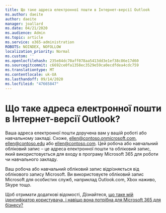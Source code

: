 ```yaml
---
title: Що таке адреса електронної пошти в Інтернет-версії Outlook
ms.author: daeite
author: daeite
manager: joallard
ms.date: 04/21/2020
ms.audience: Admin
ms.topic: article
ms.service: o365-administration
ROBOTS: NOINDEX, NOFOLLOW
localization_priority: Normal
ms.custom: ''
ms.openlocfilehash: 235e84dc70aff078aa5413dd3e1ef38c86e17d60
ms.sourcegitcommit: c6692ce0fa1358ec3529e59ca0ecdfdea4cdc759
ms.translationtype: MT
ms.contentlocale: uk-UA
ms.lasthandoff: 09/14/2020
ms.locfileid: "47665847"
---
```

# <a name="what-is-my-email-address-in-outlook-on-the-web"></a>Що таке адреса електронної пошти в Інтернет-версії Outlook?

Ваша адреса електронної пошти доручена вам у вашій роботі або навчальному закладі. Схоже, ellen@contoso.onmicrosoft.com, ellen@contoso.edu або ellen@contoso.com. Цей робоча або навчальний обліковий запис – це адреса електронної пошти та обліковий запис, який використовується для входу в програму Microsoft 365 для роботи чи навчального закладу.

Ваш робоча або навчальний обліковий запис відрізняється від облікового запису Microsoft. Ви використовуєте обліковий запис Microsoft для особистих служб, наприклад Outlook.com, Xbox наживо, Skype тощо.

Щоб отримати додаткові відомості, Дізнайтеся, [що таке мій ідентифікатор користувача, і навіщо вона потрібна для Microsoft 365 для бізнесу?](https://support.office.com/article/37da662b-5da6-4b56-a091-2731b2ecc8b4)